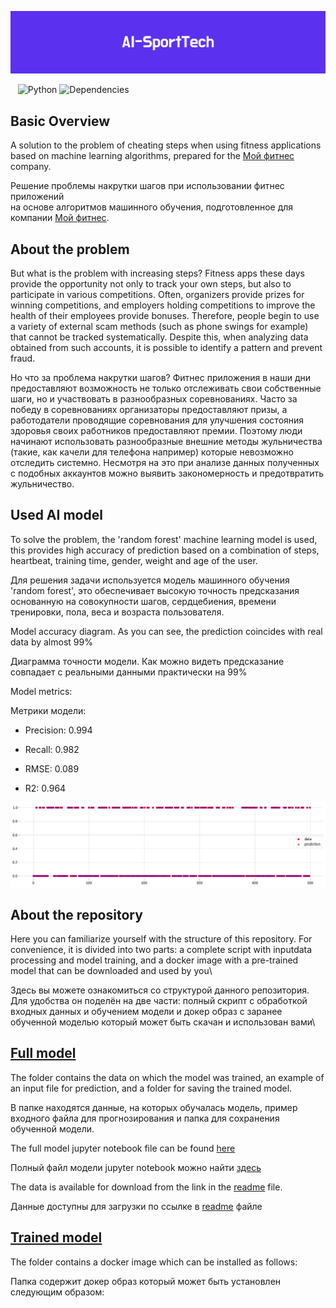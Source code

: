 <p align="center"><img src="https://github.com/StrangePineAplle/AI-SportTech/blob/main/media/AI-SportTech.png"></p>

&nbsp;&nbsp;
![Python](https://img.shields.io/badge/python-v3.6+-blue.svg)
![Dependencies](https://img.shields.io/badge/dependencies-up%20to%20date-brightgreen.svg)

## Basic Overview
A solution to the problem of cheating steps when using fitness applications\
based on machine learning algorithms, prepared for the [Мой фитнес](https://xn--e1afclhdzfq.xn--p1ai/) company.

Решение проблемы накрутки шагов при использовании фитнес приложений\
на основе алгоритмов машинного обучения, подготовленное для компании [Мой фитнес](https://xn--e1afclhdzfq.xn--p1ai/).

## About the problem
But what is the problem with increasing steps? Fitness apps these days provide the opportunity not only to track your own steps, but also to participate in various competitions. Often, organizers provide prizes for winning competitions, and employers holding competitions to improve the health of their employees provide bonuses. Therefore, people begin to use a variety of external scam methods (such as phone swings for example) that cannot be tracked systematically. Despite this, when analyzing data obtained from such accounts, it is possible to identify a pattern and prevent fraud.

Но что за проблема накрутки шагов? Фитнес приложения в наши дни предоставляют возможность не только отслеживать свои собственные шаги, но и участвовать в разнообразных соревнованиях. Часто за победу в соревнованиях организаторы предоставляют призы, а работодатели проводящие соревнования для улучшения состояния здоровья своих работников предоставляют премии. Поэтому люди начинают использовать разнообразные внешние методы жульничества (такие, как качели для телефона например) которые невозможно отследить системно. Несмотря на это при анализе данных полученных с подобных аккаунтов можно выявить закономерность и предотвратить жульничество.

## Used AI model
To solve the problem, the 'random forest' machine learning model is used, this provides high accuracy of prediction based on a combination of steps, heartbeat, training time, gender, weight and age of the user.

Для решения задачи используется модель машинного обучения 'random forest', это обеспечивает высокую точность предсказания основанную на совокупности шагов, сердцебиения, времени тренировки, пола, веса и возраста пользователя.

Model accuracy diagram. As you can see, the prediction coincides with real data by almost 99%

Диаграмма точности модели. Как можно видеть предсказание совпадает с реальными данными практически на 99%

Model metrics:

Метрики модели:

- Precision: 0.994

- Recall: 0.982

- RMSE: 0.089

- R2: 0.964
<p align="center"><img src="https://github.com/StrangePineAplle/AI-SportTech/blob/main/media/perception.png"></p>

## About the repository

Here you can familiarize yourself with the structure of this repository. For convenience, it is divided into two parts: a complete script with inputdata processing and model training, and a docker image with a pre-trained model that can be downloaded and used by you\

Здесь вы можете ознакомиться со структурой данного репозитория. Для удобства он поделён на две части: полный скрипт с обработкой входных данных и обучением модели и докер образ с заранее обученной моделью который может быть скачан и использован вами\

## [Full model](https://github.com/StrangePineAplle/AI-SportTech/tree/main/fullModel)
The folder contains the data on which the model was trained, an example of an input file for prediction, and a folder for saving the trained model.

В папке находятся данные, на которых обучалась модель, пример входного файла для прогнозирования и папка для сохранения обученной модели.

The full model jupyter notebook file can be found [here](https://github.com/StrangePineAplle/AI-SportTech/blob/main/fullModel/AI_SportTech.ipynb)

Полный файл модели jupyter notebook можно найти [здесь](https://github.com/StrangePineAplle/AI-SportTech/blob/main/fullModel/AI_SportTech.ipynb)

The data is available for download from the link in the [readme](https://github.com/StrangePineAplle/AI-SportTech/tree/main/fullModel/data)  file.

Данные доступны для загрузки по ссылке в [readme](https://github.com/StrangePineAplle/AI-SportTech/tree/main/fullModel/data) файле

## [Trained model](https://github.com/StrangePineAplle/AI-SportTech/tree/main/trainedModel)
The folder contains a docker image which can be installed as follows:

Папка содержит докер образ который может быть установлен следующим образом: 
